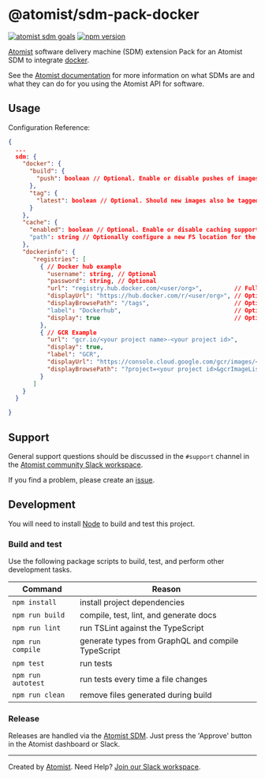 # @atomist/sdm-pack-docker

[![atomist sdm goals](http://badge.atomist.com/T29E48P34/atomist/sdm-pack-docker/275b4284-9942-41c8-9b91-e90957d99188)](https://app.atomist.com/workspace/T29E48P34)
[![npm version](https://img.shields.io/npm/v/@atomist/sdm-pack-docker.svg)](https://www.npmjs.com/package/@atomist/sdm-pack-docker)

[Atomist][atomist] software delivery machine (SDM) extension Pack for an Atomist SDM to integrate [docker](https://www.docker.io).

See the [Atomist documentation][atomist-doc] for more information on
what SDMs are and what they can do for you using the Atomist API for
software.

[atomist-doc]: https://docs.atomist.com/ (Atomist Documentation)

## Usage

Configuration Reference:

```json
{
  ...
  sdm: {
    "docker": {
      "build": {
        "push": boolean // Optional. Enable or disable pushes of images.
      },
      "tag": {
        "latest": boolean // Optional. Should new images also be tagged with latest
      }
    },
    "cache": {
      "enabled": boolean // Optional. Enable or disable caching support (specific to kaniko)
      "path": string // Optionally configure a new FS location for the cache path.  Defaults to /opt/data.  This path must exist.
    },
    "dockerinfo": {
       "registries": [
         { // Docker hub example
           "username": string, // Optional
           "password": string, // Optional
           "url": "registry.hub.docker.com/<user/org>",         // Full path to your registry - including user/org
           "displayUrl": "https://hub.docker.com/r/<user/org>", // Optional.  Customized display URL.  Will replace url.
           "displayBrowsePath": "/tags",                        // Optional.  Customized suffix.  Will replace :<version> in the full image tag
           "label": "Dockerhub",                                // Optional.  Display a friendly name for this docker registry (otherwise use full url)
           "display": true                                      // Optional.  Should we include this link with the goal externalUrls
         },
         { // GCR Example
           "url": "gcr.io/<your project name>-<your project id>",
           "display": true,
           "label": "GCR",
           "displayUrl": "https://console.cloud.google.com/gcr/images/<your project name>-<your project id>/GLOBAL",
           "displayBrowsePath": "?project=<your project id>&gcrImageListsize=30"
         }
       ]
    }
  }

}

```

## Support

General support questions should be discussed in the `#support`
channel in the [Atomist community Slack workspace][slack].

If you find a problem, please create an [issue][].

[issue]: https://github.com/atomist/sdm-pack-docker/issues

## Development

You will need to install [Node][node] to build and test this project.

[node]: https://nodejs.org/ (Node.js)

### Build and test

Use the following package scripts to build, test, and perform other
development tasks.

Command | Reason
------- | ------
`npm install` | install project dependencies
`npm run build` | compile, test, lint, and generate docs
`npm run lint` | run TSLint against the TypeScript
`npm run compile` | generate types from GraphQL and compile TypeScript
`npm test` | run tests
`npm run autotest` | run tests every time a file changes
`npm run clean` | remove files generated during build

### Release

Releases are handled via the [Atomist SDM][atomist-sdm].  Just press
the 'Approve' button in the Atomist dashboard or Slack.

[atomist-sdm]: https://github.com/atomist/atomist-sdm (Atomist Software Delivery Machine)

---

Created by [Atomist][atomist].
Need Help?  [Join our Slack workspace][slack].

[atomist]: https://atomist.com/ (Atomist - How Teams Deliver Software)
[slack]: https://join.atomist.com/ (Atomist Community Slack)

[atomist]: https://atomist.com/ (Atomist - Development Automation)
[slack]: https://join.atomist.com/ (Atomist Community Slack)
